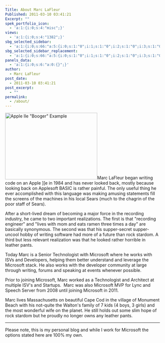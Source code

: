 ```yaml
---
Title: About Marc LaFleur
Published: 2011-03-10 03:41:21
Excerpt: ""
spek_portfolio_icon:
  - 'a:1:{i:0;s:4:"misc";}'
views:
  - 'a:1:{i:0;s:4:"1382";}'
sbg_selected_sidebar:
  - 'a:1:{i:0;s:66:"a:5:{i:0;s:1:"0";i:1;s:1:"0";i:2;s:1:"0";i:3;s:1:"0";i:4;s:1:"0";}";}'
sbg_selected_sidebar_replacement:
  - 'a:1:{i:0;s:66:"a:5:{i:0;s:1:"0";i:1;s:1:"0";i:2;s:1:"0";i:3;s:1:"0";i:4;s:1:"0";}";}'
panels_data:
  - 'a:1:{i:0;s:6:"a:0:{}";}'
author:
  - Marc LaFleur
post_date:
  - 2011-03-10 03:41:21
post_excerpt:
  - ""
permalink:
  - /about/
---
```

<a href="http://massivescale.azurewebsites.net/about/appleiibooger/" rel="attachment wp-att-921"><img class="alignright  wp-image-921" title="Apple IIe &quot;Booger&quot; Example" alt="Apple IIe &quot;Booger&quot; Example" src="http://massivescale.azurewebsites.net/wp-content/uploads/2011/03/AppleIIBooger.jpg" width="300" height="216" /></a>Marc LaFleur began writing code on an Apple ][e in 1984 and has never looked back, mostly because looking back on Applesoft BASIC is rather painful. The only useful thing he ever accomplished with this language was making amusing statements fill the screens of the machines in his local Sears (much to the chagrin of the poor staff of Sears).

After a short-lived dream of becoming a major force in the recording industry, he came to two important realizations. The first is that "recording engineer" and "lives with mom and eats ramen three times a day" are basically synonymous. The second was that his supper-secret supper-uncool hobby of writing software had more of a future than rock stardom. A third but less relevant realization was that he looked rather horrible in leather pants.

Today Marc is a Senior Technologist with Microsoft where he works with ISVs and Developers, helping them better understand and leverage the Microsoft stack. He also works with the developer community at large through writing, forums and speaking at events whenever possible.

Prior to joining Microsoft, Marc worked as a Technologist and Architect at multiple ISV's and Startups.  Marc was also Microsoft MVP for Lync and Speech Server from 2008 until joining Microsoft in 2011.

Marc lives Massachusetts on beautiful Cape Cod in the village of Monument Beach with his not-quite the Walton's family of 7 kids (4 boys, 3 girls) and the most wonderful wife on the planet. He still holds out some slim hope of rock stardom but he proudly no longer owns any leather pants.

-----

Please note, this is my personal blog and while I work for Microsoft the options stated here are 100% my own.